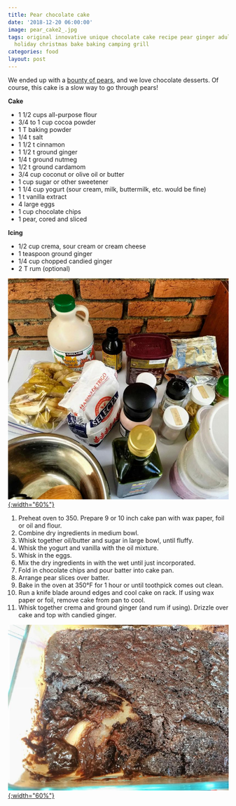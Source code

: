 ```yaml
---
title: Pear chocolate cake
date: '2018-12-20 06:00:00'
image: pear_cake2_.jpg
tags: original innovative unique chocolate cake recipe pear ginger adult dessert sweet
  holiday christmas bake baking camping grill
categories: food
layout: post
---
```


We ended up with a [bounty of pears](https://reverdecer.annalisagross.com/2018/08/31/pools-for-pears/), and we love chocolate desserts. Of course, this cake is a slow way to go through pears!

**Cake**

* 1 1/2 cups all-purpose flour
* 3/4 to 1 cup cocoa powder
* 1 T baking powder
* 1/4 t salt
* 1 1/2 t cinnamon
* 1 1/2 t ground ginger
* 1/4 t ground nutmeg
* 1/2 t ground cardamom
* 3/4 cup coconut or olive oil or butter
* 1 cup sugar or other sweetener
* 1 1/4 cup yogurt (sour cream, milk, buttermilk, etc. would be fine)
* 1 t vanilla extract 
* 4 large eggs
* 1 cup chocolate chips
* 1 pear, cored and sliced

**Icing**

* 1/2 cup crema, sour cream or cream cheese
* 1 teaspoon ground ginger
* 1/4 cup chopped candied ginger
* 2 T rum (optional)

[![](/images/pear_cake_.jpg){:width="60%"}](/images/pear_cake.jpg)

1. Preheat oven to 350. Prepare 9 or 10 inch cake pan with wax paper, foil or oil and flour.
2. Combine dry ingredients in medium bowl.
3. Whisk together oil/butter and sugar in large bowl, until fluffy.
4. Whisk the yogurt and vanilla with the oil mixture.
5. Whisk in the eggs.
6. Mix the dry ingredients in with the wet until just incorporated.
7. Fold in chocolate chips and pour batter into cake pan.
8. Arrange pear slices over batter.
9. Bake in the oven at 350°F for 1 hour or until toothpick comes out clean.
10. Run a knife blade around edges and cool cake on rack. If using wax paper or foil, remove cake from pan to cool.
11. Whisk together crema and ground ginger (and rum if using). Drizzle over cake and top with candied ginger.

[![](/images/pear_cake3_.jpg){:width="60%"}](/images/pear_cake3.jpg)